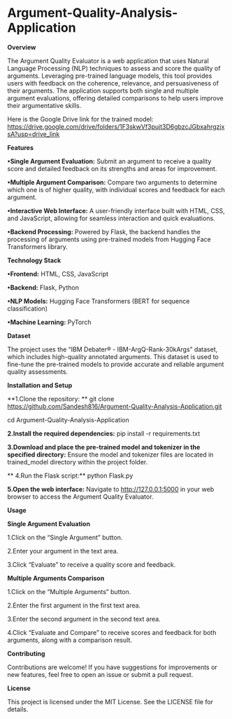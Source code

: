 # Argument-Quality-Analysis-Application

****Overview****

The Argument Quality Evaluator is a web application that uses Natural Language Processing (NLP) techniques to assess and score the quality of arguments. Leveraging pre-trained language models, this tool provides users with feedback on the coherence, relevance, and persuasiveness of their arguments. The application supports both single and multiple argument evaluations, offering detailed comparisons to help users improve their argumentative skills.

Here is the Google Drive link for the trained model: https://drive.google.com/drive/folders/1F3skwVf3pujt3D6gbzcJGbxahrgzjxsA?usp=drive_link

****Features****

**•Single Argument Evaluation:** Submit an argument to receive a quality score and detailed feedback on its strengths and areas for improvement.

**•Multiple Argument Comparison:** Compare two arguments to determine which one is of higher quality, with individual scores and feedback for each argument.

**•Interactive Web Interface:** A user-friendly interface built with HTML, CSS, and JavaScript, allowing for seamless interaction and quick evaluations.

**•Backend Processing:** Powered by Flask, the backend handles the processing of arguments using pre-trained models from Hugging Face Transformers library.

****Technology Stack****

**•Frontend:** HTML, CSS, JavaScript

**•Backend:** Flask, Python

**•NLP Models:** Hugging Face Transformers (BERT for sequence classification)

**•Machine Learning:** PyTorch

****Dataset****

The project uses the “IBM Debater® - IBM-ArgQ-Rank-30kArgs” dataset, which includes high-quality annotated arguments. This dataset is used to fine-tune the pre-trained models to provide accurate and reliable argument quality assessments.

**Installation and Setup**

**1.Clone the repository: **
  git clone https://github.com/Sandesh816/Argument-Quality-Analysis-Application.git
  
  cd Argument-Quality-Analysis-Application

**2.Install the required dependencies:**
 pip install -r requirements.txt

**3.Download and place the pre-trained model and tokenizer in the specified directory:**
Ensure the model and tokenizer files are located in trained_model directory within the project folder.

** 4.Run the Flask script:**
  python Flask.py

**5.Open the web interface:**
   Navigate to http://127.0.0.1:5000 in your web browser to access the Argument Quality Evaluator.

**Usage**

**Single Argument Evaluation**

1.Click on the “Single Argument” button.

2.Enter your argument in the text area.

3.Click “Evaluate” to receive a quality score and feedback.

**Multiple Arguments Comparison**

1.Click on the “Multiple Arguments” button.

2.Enter the first argument in the first text area.

3.Enter the second argument in the second text area.

4.Click “Evaluate and Compare” to receive scores and feedback for both arguments, along with a comparison result.

**Contributing**

Contributions are welcome! If you have suggestions for improvements or new features, feel free to open an issue or submit a pull request.

**License**

This project is licensed under the MIT License. See the LICENSE file for details.
